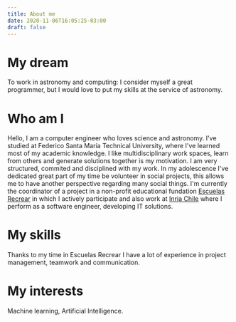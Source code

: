 ```yaml
---
title: About me
date: 2020-11-06T16:05:25-03:00
draft: false
---
```

# My dream

To work in astronomy and computing: I consider myself a great programmer, but I would love to put my skills at the service of astronomy.

# Who am I

Hello, I am a computer engineer who loves science and astronomy. I've studied at Federico Santa María Technical University, where I've learned most of my academic knowledge. I like multidisciplinary work spaces, learn from others and generate solutions together is my motivation. I am very structured, commited and disciplined with my work. In my adolescence I've dedicated great part of my time be volunteer in social projects, this allows me to have another perspective regarding many social things. I'm currently the coordinator of a project in a non-profit educational fundation [Escuelas Recrear](https://www.escuelasrecrear.cl/) in which I actively participate and also work at [Inria Chile](https://inria.cl/es) where I perform as a software engineer, developing IT solutions. 

# My skills

Thanks to my time in Escuelas Recrear I have a lot of experience in project management, teamwork and communication.

# My interests

Machine learning, Artificial Intelligence.